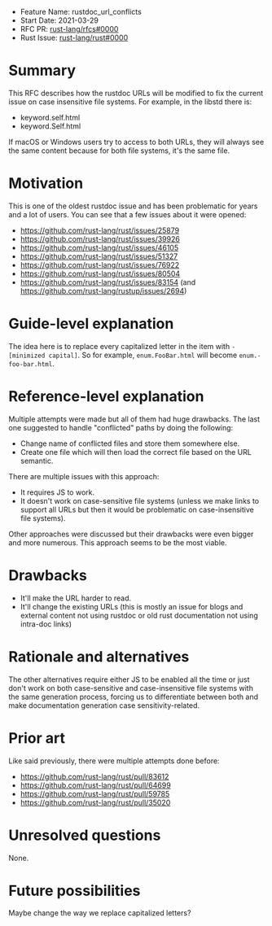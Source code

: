 - Feature Name: rustdoc_url_conflicts
- Start Date: 2021-03-29
- RFC PR: [rust-lang/rfcs#0000](https://github.com/rust-lang/rfcs/pull/0000)
- Rust Issue: [rust-lang/rust#0000](https://github.com/rust-lang/rust/issues/0000)

# Summary
[summary]: #summary

This RFC describes how the rustdoc URLs will be modified to fix the current issue on case insensitive file systems.
For example, in the libstd there is:
 * keyword.self.html
 * keyword.Self.html

If macOS or Windows users try to access to both URLs, they will always see the same content because for both file systems, it's the same file.

# Motivation
[motivation]: #motivation

This is one of the oldest rustdoc issue and has been problematic for years and a lot of users. You can see that a few issues about it were opened:
 * <https://github.com/rust-lang/rust/issues/25879>
 * <https://github.com/rust-lang/rust/issues/39926>
 * <https://github.com/rust-lang/rust/issues/46105>
 * <https://github.com/rust-lang/rust/issues/51327>
 * <https://github.com/rust-lang/rust/issues/76922>
 * <https://github.com/rust-lang/rust/issues/80504>
 * <https://github.com/rust-lang/rust/issues/83154> (and <https://github.com/rust-lang/rustup/issues/2694>)

# Guide-level explanation
[guide-level-explanation]: #guide-level-explanation

The idea here is to replace every capitalized letter in the item with `-[minimized capital]`. So for example, `enum.FooBar.html` will become `enum.-foo-bar.html`.

# Reference-level explanation
[reference-level-explanation]: #reference-level-explanation

Multiple attempts were made but all of them had huge drawbacks. The last one suggested to handle "conflicted" paths by doing the following:
 * Change name of conflicted files and store them somewhere else.
 * Create one file which will then load the correct file based on the URL semantic.

There are multiple issues with this approach:
 * It requires JS to work.
 * It doesn't work on case-sensitive file systems (unless we make links to support all URLs but then it would be problematic on case-insensitive file systems).

Other approaches were discussed but their drawbacks were even bigger and more numerous. This approach seems to be the most viable.

# Drawbacks
[drawbacks]: #drawbacks

 * It'll make the URL harder to read.
 * It'll change the existing URLs (this is mostly an issue for blogs and external content not using rustdoc or old rust documentation not using intra-doc links)

# Rationale and alternatives
[rationale-and-alternatives]: #rationale-and-alternatives

The other alternatives require either JS to be enabled all the time or just don't work on both case-sensitive and case-insensitive file systems with the same generation process, forcing us to differentiate between both and make documentation generation case sensitivity-related.

# Prior art
[prior-art]: #prior-art

Like said previously, there were multiple attempts done before:
 * <https://github.com/rust-lang/rust/pull/83612>
 * <https://github.com/rust-lang/rust/pull/64699>
 * <https://github.com/rust-lang/rust/pull/59785>
 * <https://github.com/rust-lang/rust/pull/35020>

# Unresolved questions
[unresolved-questions]: #unresolved-questions

None.

# Future possibilities
[future-possibilities]: #future-possibilities

Maybe change the way we replace capitalized letters?
